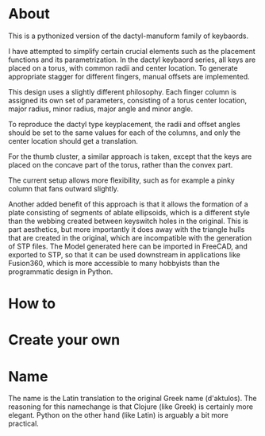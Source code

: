# About
This is a pythonized version of the dactyl-manuform family of keybaords. 

I have attempted to simplify certain crucial elements such as the placement functions and its parametrization. In the dactyl keybaord series, all keys are placed on a torus, with common radii and center location. To generate appropriate stagger for different fingers, manual offsets are implemented.

This design uses a slightly different philosophy. Each finger column is assigned its own set of parameters, consisting of a torus center location, major radius, minor radius, major angle and minor angle. 

To reproduce the dactyl type keyplacement, the radii and offset angles should be set to the same values for each of the columns, and only the center location should get a translation. 

For the thumb cluster, a similar approach is taken, except that the keys are placed on the concave part of the torus, rather than the convex part.

The current setup allows more flexibility, such as for example a pinky column that fans outward slightly.

Another added benefit of this approach is that it allows the formation of a plate consisting of segments of ablate ellipsoids, which is a different style than the webbing created between keyswitch holes in the original. This is part aesthetics, but more importantly it does away with the triangle hulls that are created in the original, which are incompatible with the generation of STP files. The Model generated here can be imported in FreeCAD, and exported to STP, so that it can be used downstream in applications like Fusion360, which is more accessible to many hobbyists than the programmatic design in Python. 


# How to 

# Create your own

# Name
The name is the Latin translation to the original Greek name (d\'aktulos). The reasoning for this namechange is that Clojure (like Greek) is certainly more elegant. Python on the other hand (like Latin) is arguably a bit more practical.
